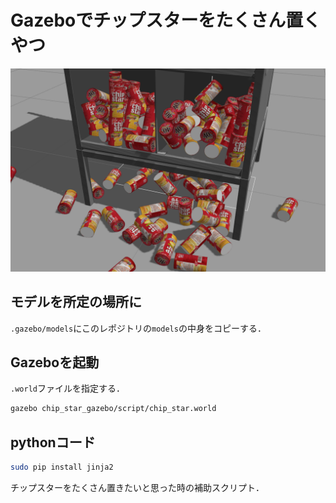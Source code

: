 # Gazeboでチップスターをたくさん置くやつ

![img](many_chip_stars.png)

## モデルを所定の場所に

`.gazebo/models`にこのレポジトリの`models`の中身をコピーする．

## Gazeboを起動
`.world`ファイルを指定する．

```bash
gazebo chip_star_gazebo/script/chip_star.world
```

## pythonコード

```bash
sudo pip install jinja2
```

チップスターをたくさん置きたいと思った時の補助スクリプト．